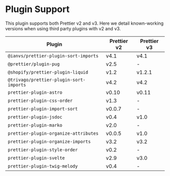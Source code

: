 # Plugin Support

This plugin supports both Prettier v2 and v3. Here we detail known-working versions when using third party plugins with v2 and v3.

| Plugin                                  | Prettier v2 | Prettier v3 |
| --------------------------------------- | ----------- | ----------- |
| `@ianvs/prettier-plugin-sort-imports`   | v4.1        | v4.1        |
| `@prettier/plugin-pug`                  | v2.5        | -           |
| `@shopify/prettier-plugin-liquid`       | v1.2        | v1.2.1      |
| `@trivago/prettier-plugin-sort-imports` | v4.2        | v4.2        |
| `prettier-plugin-astro`                 | v0.10       | v0.11       |
| `prettier-plugin-css-order`             | v1.3        | -           |
| `prettier-plugin-import-sort`           | v0.0.7      | -           |
| `prettier-plugin-jsdoc`                 | v0.4        | v1.0        |
| `prettier-plugin-marko`                 | v2.0        | -           |
| `prettier-plugin-organize-attributes`   | v0.0.5      | v1.0        |
| `prettier-plugin-organize-imports`      | v3.2        | v3.2        |
| `prettier-plugin-style-order`           | v0.2        | -           |
| `prettier-plugin-svelte`                | v2.9        | v3.0        |
| `prettier-plugin-twig-melody`           | v0.4        | -           |
